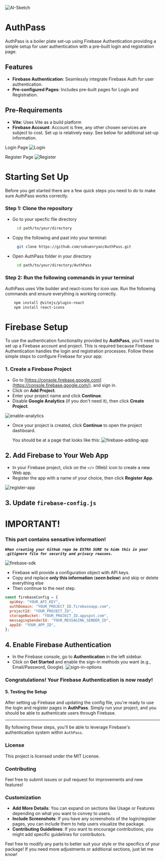 ![AI-Sketch](./public/AI-sketch.png)
# AuthPass

AuthPass is a boiler plate set-up using Firebase Authentication providing a simple setup for user authentication with a pre-built login and registration page.

## Features

- **Firebase Authentication**: Seamlessly integrate Firebase Auth for user authentication.
- **Pre-configured Pages**: Includes pre-built pages for Login and Registration.

## Pre-Requirements
- **Vite**: Uses Vite as a build platform
- **Firebase Account**: Account is free, any other chosen services are subject to cost. Set up is relatively easy. See below for additional set-up information. 

  
Login Page
![Login](./public/login.png)

Register Page
![Register](./public/register.png)

# Starting Set Up
Before you get started there are a few quick steps you need to do to make sure AuthPass works correctly. 

### Step 1: Clone the repository
  - Go to your specfic file directory
    ```bash
      cd path/to/your/directory
    ```
  - Copy the following and past into your terminal: 
    ```bash
      git clone https://github.com/sokuenryan/AuthPass.git
    ```
  - Open AuthPass folder in your directory
    ```bash
      cd path/to/your/directory/AuthPass
    ```

### Step 2: Run the following commands in your terminal
AuthPass uses Vite builder and react-icons for icon use. Run the following commands and ensure everything is working correctly. 

```bash
    npm install @vitejs/plugin-react
    npm install react-icons
```

# Firebase Setup
To use the authentication functionality provided by **AuthPass**, you'll need to set up a Firebase account and project. This is required because Firebase Authentication handles the login and registration processes. Follow these simple steps to configure Firebase for your app:

### 1. Create a Firebase Project
- Go to [https://console.firebase.google.com](https://console.firebase.google.com/). and sign in.
- Click on **Add Project**.
- Enter your project name and click **Continue**.
- Disable **Google Analytics** (if you don't need it), then click **Create Project**.

 ![enable-analytics](./public/firebase--enable-analytics.png)

 
- Once your project is created, click **Continue** to open the project dashboard.

  You should be at a page that looks like this:
  ![firebase-adding-app](./public/firebase--add-app.png)

## 2. Add Firebase to Your Web App
- In your Firebase project, click on the `</>` (Web) icon to create a new Web app.
- Register the app with a name of your choice, then click **Register App**.

![register-app](public/firebase--register-firebase.png)

## 3. Update `firebase-config.js`

# IMPORTANT!
### This part contains **sensative information!** 
***`When creating your Github repo be EXTRA SURE to hide this in your .gitignore file for security and privacy reasons.`***

![firebase-sdk](./public/firebase--copy-SDK.png)

- Firebase will provide a configuration object with API keys.
- Copy and replace **only this information** (***seen below***) and skip or delete everything else
- Then continue to the next step.
```jsx
const firebaseConfig = {
  apiKey: "YOUR_API_KEY",
  authDomain: "YOUR_PROJECT_ID.firebaseapp.com",
  projectId: "YOUR_PROJECT_ID",
  storageBucket: "YOUR_PROJECT_ID.appspot.com",
  messagingSenderId: "YOUR_MESSAGING_SENDER_ID",
  appId: "YOUR_APP_ID",
};
```

## 4. Enable Firebase Authentication

- In the Firebase console, go to **Authentication** in the left sidebar.
- Click on **Get Started** and enable the sign-in methods you want (e.g., Email/Password, Google).
![sign-in-options](./public/firebase--auth-options.png)

### Congratulations! Your Firebase Authentication is now ready!

#### 5. Testing the Setup
After setting up Firebase and updating the config file, you're ready to use the login and register pages in **AuthPass**. Simply run your project, and you should be able to authenticate users through Firebase.

---

By following these steps, you'll be able to leverage Firebase's authentication system within `AuthPass`.

### License 
This project is licensed under the MIT License.

### Contributing
Feel free to submit issues or pull request for improvements and new features!

### Customization

- **Add More Details**: You can expand on sections like Usage or Features depending on what you want to convey to users.
- **Include Screenshots**: If you have any screenshots of the login/register pages, you can include them to help users visualize the package.
- **Contributing Guidelines**: If you want to encourage contributions, you might add specific guidelines for contributors.

Feel free to modify any parts to better suit your style or the specifics of your package! If you need more adjustments or additional sections, just let me know!





